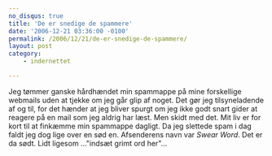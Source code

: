 ```yaml
---
no_disqus: true
title: 'De er snedige de spammere'
date: '2006-12-21 03:36:00 -0100'
permalink: /2006/12/21/de-er-snedige-de-spammere/
layout: post
category:
    - indernettet

---
```

Jeg tømmer ganske hårdhændet min spammappe på mine forskellige webmails uden at tjekke om jeg går glip af noget. Det gør jeg tilsyneladende af og til, for det hænder at jeg bliver spurgt om jeg ikke godt snart gider at reagere på en mail som jeg aldrig har læst. Men skidt med det. Mit liv er for kort til at finkæmme min spammappe dagligt. Da jeg slettede spam i dag faldt jeg dog lige over en sød en. Afsenderens navn var _Swear Word_. Det er da sødt. Lidt ligesom ..."indsæt grimt ord her"...

